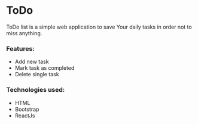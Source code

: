 # ToDo
ToDo list is a simple web application to save Your daily tasks in order not to miss anything.

### Features:

- Add new task
- Mark task as completed
- Delete single task

### Technologies used:

- HTML
- Bootstrap
- ReactJs